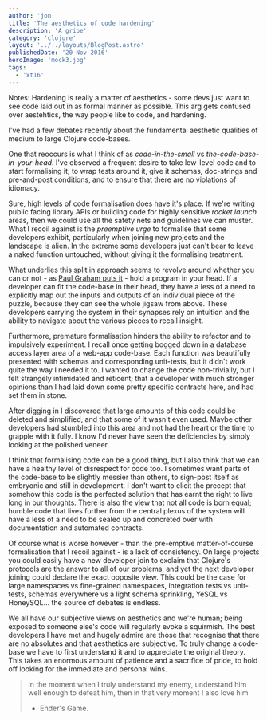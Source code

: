 ```yaml
---
author: 'jon'
title: 'The aesthetics of code hardening'
description: 'A gripe'
category: 'clojure'
layout: '../../layouts/BlogPost.astro'
publishedDate: '20 Nov 2016'
heroImage: 'mock3.jpg'
tags:
  - 'xt16'
---
```


Notes: Hardening is really a matter of aesthetics - some devs just want
to see code laid out in as formal manner as possible. This arg gets
confused over aestehtics, the way people like to code, and hardening.

I've had a few debates recently about the fundamental aesthetic
qualities of medium to large Clojure code-bases.

One that reoccurs is what I think of as _code-in-the-small_ vs
_the-code-base-in-your-head_. I've observed a frequent desire to take
low-level code and to start formalising it; to wrap tests around it,
give it schemas, doc-strings and pre-and-post conditions, and to ensure
that there are no violations of idiomacy.

Sure, high levels of code formalisation does have it's place. If we're
writing public facing library APIs or building code for highly sensitive
_rocket launch_ areas, then we could use all the safety nets and
guidelines we can muster. What I recoil against is the _preemptive urge_
to formalise that some developers exhibit, particularly when joining new
projects and the landscape is alien. In the extreme some developers just
can't bear to leave a naked function untouched, without giving it the
formalising treatment.

What underlies this split in approach seems to revolve around whether
you can or not - as [Paul Graham puts it](http://paulgraham.com/head.html) - hold a program in your head. If a
developer can fit the code-base in their head, they have a less of a
need to explicitly map out the inputs and outputs of an individual piece
of the puzzle, because they can see the whole jigsaw from above. These
developers carrying the system in their synapses rely on intuition and
the ability to navigate about the various pieces to recall insight.

Furthermore, premature formalisation hinders the ability to refactor and
to impulsively experiment. I recall once getting bogged down in a
database access layer area of a web-app code-base. Each function was
beautifully presented with schemas and corresponding unit-tests, but it
didn't work quite the way I needed it to. I wanted to change the code
non-trivially, but I felt strangely intimidated and reticent; that a
developer with much stronger opinions than I had laid down some pretty
specific contracts here, and had set them in stone.

After digging in I discovered that large amounts of this code could be
deleted and simplified, and that some of it wasn't even used. Maybe
other developers had stumbled into this area and not had the heart or
the time to grapple with it fully. I know I'd never have seen the
deficiencies by simply looking at the polished veneer.

I think that formalising code can be a good thing, but I also think that
we can have a healthy level of disrespect for code too. I sometimes want
parts of the code-base to be slightly messier than others, to sign-post
itself as embryonic and still in development. I don't want to elicit the
precept that somehow this code is the perfected solution that has earnt
the right to live long in our thoughts. There is also the view that not
all code is born equal; humble code that lives further from the central
plexus of the system will have a less of a need to be sealed up and
concreted over with documentation and automated contracts.

Of course what is worse however - than the pre-emptive matter-of-course
formalisation that I recoil against - is a lack of consistency. On large
projects you could easily have a new developer join to exclaim that
Clojure's protocols are the answer to all of our problems, and yet the
next developer joining could declare the exact opposite view. This could
be the case for large namespaces vs fine-grained namespaces, integration
tests vs unit-tests, schemas everywhere vs a light schema sprinkling,
YeSQL vs HoneySQL... the source of debates is endless.

We all have our subjective views on aesthetics and we're human; being
exposed to someone else's code will regularly evoke a squirmish. The
best developers I have met and hugely admire are those that recognise
that there are no absolutes and that aesthetics are subjective. To truly
change a code-base we have to first understand it and to appreciate the
original theory. This takes an enormous amount of patience and a
sacrifice of pride, to hold off looking for the immediate and personal
wins.

> In the moment when I truly understand my enemy, understand him well
> enough to defeat him, then in that very moment I also love him
>
> - Ender's Game.

